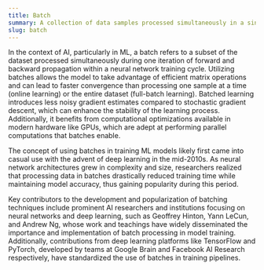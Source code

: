 ```yaml
---
title: Batch
summary: A collection of data samples processed simultaneously in a single step of a neural network's training process.
slug: batch
---
```


In the context of AI, particularly in ML, a batch refers to a subset of the dataset processed simultaneously during one iteration of forward and backward propagation within a neural network training cycle. Utilizing batches allows the model to take advantage of efficient matrix operations and can lead to faster convergence than processing one sample at a time (online learning) or the entire dataset (full-batch learning). Batched learning introduces less noisy gradient estimates compared to stochastic gradient descent, which can enhance the stability of the learning process. Additionally, it benefits from computational optimizations available in modern hardware like GPUs, which are adept at performing parallel computations that batches enable.

The concept of using batches in training ML models likely first came into casual use with the advent of deep learning in the mid-2010s. As neural network architectures grew in complexity and size, researchers realized that processing data in batches drastically reduced training time while maintaining model accuracy, thus gaining popularity during this period.

Key contributors to the development and popularization of batching techniques include prominent AI researchers and institutions focusing on neural networks and deep learning, such as Geoffrey Hinton, Yann LeCun, and Andrew Ng, whose work and teachings have widely disseminated the importance and implementation of batch processing in model training. Additionally, contributions from deep learning platforms like TensorFlow and PyTorch, developed by teams at Google Brain and Facebook AI Research respectively, have standardized the use of batches in training pipelines.
